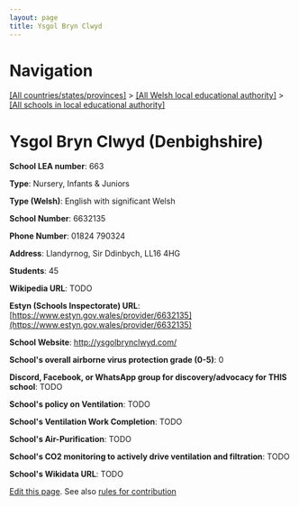 ```yaml
---
layout: page
title: Ysgol Bryn Clwyd
---
```

# Navigation

[[All countries/states/provinces]](../../..) > [[All Welsh local educational authority]](../..) > [[All schools in local educational authority]](..)

# Ysgol Bryn Clwyd (Denbighshire)

**School LEA number**: 663

**Type**: Nursery, Infants & Juniors

**Type (Welsh)**: English with significant Welsh

**School Number**: 6632135

**Phone Number**: 01824 790324

**Address**: Llandyrnog, Sir Ddinbych, LL16 4HG

**Students**: 45

**Wikipedia URL**: TODO

**Estyn (Schools Inspectorate) URL**: [https://www.estyn.gov.wales/provider/6632135](https://www.estyn.gov.wales/provider/6632135)

**School Website**: http://ysgolbrynclwyd.com/

**School's overall airborne virus protection grade (0-5)**: 0

**Discord, Facebook, or WhatsApp group for discovery/advocacy for THIS school**: TODO

**School's policy on Ventilation**: TODO

**School's Ventilation Work Completion**: TODO

**School's Air-Purification**: TODO

**School's CO2 monitoring to actively drive ventilation and filtration**: TODO

**School's Wikidata URL**: TODO




[Edit this page](https://github.com/VentilationProject/Wales/edit/prif/./Denbighshire/Ysgol_Bryn_Clwyd.md). See also [rules for contribution](../../../contribution-rules/)